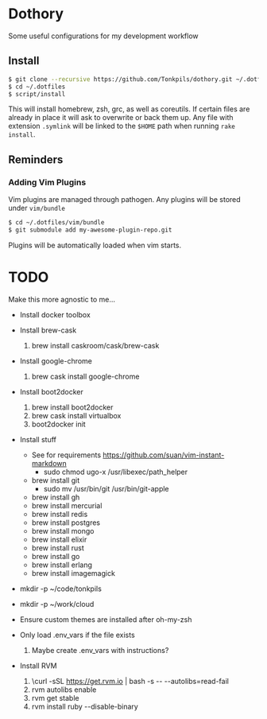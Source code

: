# Dothory

Some useful configurations for my development workflow

## Install

```sh
$ git clone --recursive https://github.com/Tonkpils/dothory.git ~/.dotfiles
$ cd ~/.dotfiles
$ script/install
```

This will install homebrew, zsh, grc, as well as coreutils. If certain files are already in place it will ask to overwrite or back them up. Any file with extension `.symlink` will be linked to the `$HOME` path when running `rake install`.

## Reminders

### Adding Vim Plugins

Vim plugins are managed through pathogen. Any plugins will be stored under `vim/bundle`

```sh
$ cd ~/.dotfiles/vim/bundle
$ git submodule add my-awesome-plugin-repo.git
```

Plugins will be automatically loaded when vim starts.

# TODO
Make this more agnostic to me...

- Install docker toolbox
- Install brew-cask
  1. brew install caskroom/cask/brew-cask
- Install google-chrome
  1. brew cask install google-chrome
- Install boot2docker
  1. brew install boot2docker
  2. brew cask install virtualbox
  3. boot2docker init
- Install stuff
  - See for requirements https://github.com/suan/vim-instant-markdown
      - sudo chmod ugo-x /usr/libexec/path_helper
  - brew install git
      - sudo mv /usr/bin/git /usr/bin/git-apple
  - brew install gh
  - brew install mercurial
  - brew install redis
  - brew install postgres
  - brew install mongo
  - brew install elixir
  - brew install rust
  - brew install go
  - brew install erlang
  - brew install imagemagick

- mkdir -p ~/code/tonkpils
- mkdir -p ~/work/cloud
- Ensure custom themes are installed after oh-my-zsh
- Only load .env_vars if the file exists
  1. Maybe create .env_vars with instructions?
- Install RVM
  1. \curl -sSL https://get.rvm.io | bash -s -- --autolibs=read-fail
  2. rvm autolibs enable
  3. rvm get stable
  4. rvm install ruby --disable-binary


